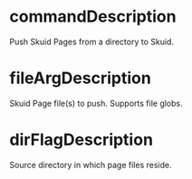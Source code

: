 # commandDescription

Push Skuid Pages from a directory to Skuid.

# fileArgDescription

Skuid Page file(s) to push. Supports file globs.

# dirFlagDescription

Source directory in which page files reside.
